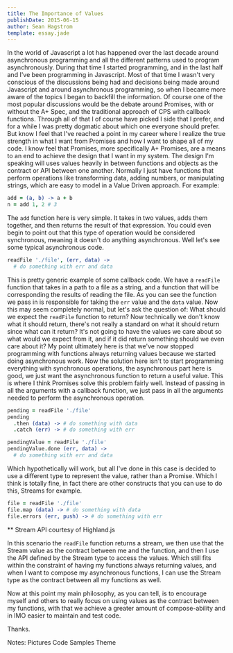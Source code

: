 ```yaml
---
title: The Importance of Values
publishDate: 2015-06-15
author: Sean Hagstrom
template: essay.jade
---
```


In the world of Javascript a lot has happened over the last decade around asynchronous programming and all the different patterns used to program asynchronously. During that time I started programming, and in the last half and I've been programming in Javascript. Most of that time I wasn't very conscious of the discussions being had and decisions being made around Javascript and around asynchronous programming, so when I became more aware of the topics I began to backfill the information. Of course one of the most popular discussions would be the debate around Promises, with or without the A+ Spec, and the traditional approach of CPS with callback functions. Through all of that I of course have picked I side that I prefer, and for a while I was pretty dogmatic about which one everyone should prefer. But know I feel that I've reached a point in my career where I realize the true strength in what I want from Promises and how I want to shape all of my code. I know feel that Promises, more specifically A+ Promises, are a means to an end to achieve the design that I want in my system. The design I'm speaking will uses values heavily in between functions and objects as the contract or API between one another. Normally I just have functions that perform operations like transforming data, adding numbers, or manipulating strings, which are easy to model in a Value Driven approach. For example:

```coffeescript
add = (a, b) -> a + b
n = add 1, 2 # 3
```

The `add` function here is very simple. It takes in two values, adds them together, and then returns the result of that expression. You could even begin to point out that this type of operation would be considered synchronous, meaning it doesn't do anything asynchronous. Well let's see some typical asynchronous code.

```coffeescript
readFile './file', (err, data) ->
  # do something with err and data
```

This is pretty generic example of some callback code.
We have a `readFile` function that takes in a path to a file as a string, and a function that will be corresponding the results of reading the file. As you can see the function we pass in is responsible for taking the `err` value and the `data` value. Now this may seem completely normal, but let's ask the question of:
What should we expect the `readFile` function to return?
Now technically we don't know what it should return, there's not really a standard on what it should return since what can it return? It's not going to have the values we care about so what would we expect from it, and if it did return something should we even care about it? My point ultimately here is that we've now stopped programming with functions always returning values because we started doing asynchronous work. Now the solution here isn't to start programming everything with synchronous operations, the asynchronous part here is good, we just want the asynchronous function to return a useful value. This is where I think Promises solve this problem fairly well. Instead of passing in all the arguments with a callback function, we just pass in all the arguments needed to perform the asynchronous operation.

```coffeescript
pending = readFile './file'
pending
  .then (data) -> # do something with data
  .catch (err) -> # do something with err
```

```coffeescript
pendingValue = readFile './file'
pendingValue.done (err, data) ->
  # do something with err and data
```

Which hypothetically will work, but all I've done in this case is decided to use a different type to represent the value, rather than a Promise. Which I think is totally fine, in fact there are other constructs that you can use to do this, Streams for example.	

```coffeescript
file = readFile './file'
file.map (data) -> # do something with data
file.errors (err, push) -> # do something with err
```
** Stream API courtesy of Highland.js

In this scenario the `readFile` function returns a stream, we then use that the Stream value as the contract between me and the function, and then I use the API defined by the Stream type to access the values. Which still fits within the constraint of having my functions always returning values, and when I want to compose my asynchronous functions, I can use the Stream type as the contract between all my functions as well.

Now at this point my main philosophy, as you can tell, is to encourage myself and others to really focus on using values as the contract between my functions, with that we achieve a greater amount of compose-ability and in IMO easier to maintain and test code.

Thanks.

Notes:
Pictures
Code Samples
Theme
